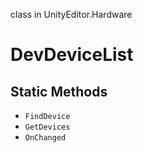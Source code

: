 class in UnityEditor.Hardware
# DevDeviceList

## Static Methods
- `FindDevice`
- `GetDevices`
- `OnChanged`

